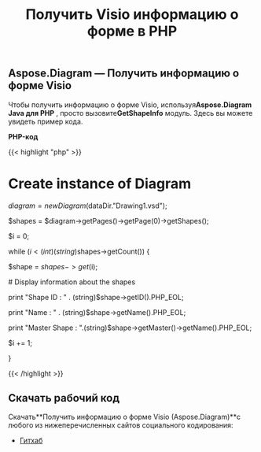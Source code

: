 ﻿---
title: Получить Visio информацию о форме в PHP
type: docs
weight: 70
url: /ru/java/retrieve-visio-shape-information-in-php/
---
## **Aspose.Diagram — Получить информацию о форме Visio**
 Чтобы получить информацию о форме Visio, используя**Aspose.Diagram Java для PHP** , просто вызовите**GetShapeInfo** модуль. Здесь вы можете увидеть пример кода.

**PHP-код**

{{< highlight "php" >}}

 # Create instance of Diagram

$diagram = new Diagram($dataDir."Drawing1.vsd");

$shapes = $diagram->getPages()->getPage(0)->getShapes();

$i = 0;

while ($i<(int)(string)$shapes->getCount()) {

$shape = $shapes->get($i);

\# Display information about the shapes

print "Shape ID : " . (string)$shape->getID().PHP_EOL;

print "Name : " . (string)$shape->getName().PHP_EOL;

print "Master Shape : ".(string)$shape->getMaster()->getName().PHP_EOL;

$i += 1;

}

{{< /highlight >}}
## **Скачать рабочий код**
 Скачать**Получить информацию о форме Visio (Aspose.Diagram)**с любого из нижеперечисленных сайтов социального кодирования:

- [Гитхаб](https://github.com/asposediagram/Aspose.Diagram-for-Java/blob/master/Plugins/Aspose_Diagram_Java_for_PHP/src/aspose/diagram/WorkingwithShapes/GetShapeInfo.php)
